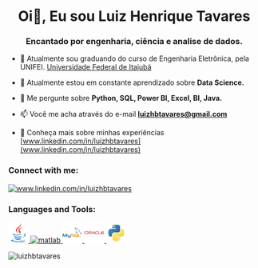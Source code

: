 <h1 align="center">Oi👋, Eu sou Luiz Henrique Tavares</h1>
<h3 align="center">Encantado por engenharia, ciência e analise de dados.</h3>

- 🔭 Atualmente sou graduando do curso de Engenharia Eletrônica, pela UNIFEI. [Universidade Federal de Itajubá](https://unifei.edu.br/)

- 🌱 Atualmente estou em constante aprendizado sobre **Data Science.**

- 💬 Me pergunte sobre **Python, SQL, Power BI, Excel, BI, Java.**

- 📫 Você me acha através do e-mail **luizhbtavares@gmail.com**

- 📄 Conheça mais sobre minhas experiências [www.linkedin.com/in/luizhbtavares](www.linkedin.com/in/luizhbtavares)

<h3 align="left">Connect with me:</h3>
<p align="left">
<a href="https://linkedin.com/in/www.linkedin.com/in/luizhbtavares" target="blank"><img align="center" src="https://raw.githubusercontent.com/rahuldkjain/github-profile-readme-generator/master/src/images/icons/Social/linked-in-alt.svg" alt="www.linkedin.com/in/luizhbtavares" height="30" width="40" /></a>
</p>

<h3 align="left">Languages and Tools:</h3>
<p align="left"> <a href="https://www.java.com" target="_blank" rel="noreferrer"> <img src="https://raw.githubusercontent.com/devicons/devicon/master/icons/java/java-original.svg" alt="java" width="40" height="40"/> </a> <a href="https://www.mathworks.com/" target="_blank" rel="noreferrer"> <img src="https://upload.wikimedia.org/wikipedia/commons/2/21/Matlab_Logo.png" alt="matlab" width="40" height="40"/> </a> <a href="https://www.mysql.com/" target="_blank" rel="noreferrer"> <img src="https://raw.githubusercontent.com/devicons/devicon/master/icons/mysql/mysql-original-wordmark.svg" alt="mysql" width="40" height="40"/> </a> <a href="https://www.oracle.com/" target="_blank" rel="noreferrer"> <img src="https://raw.githubusercontent.com/devicons/devicon/master/icons/oracle/oracle-original.svg" alt="oracle" width="40" height="40"/> </a> <a href="https://www.python.org" target="_blank" rel="noreferrer"> <img src="https://raw.githubusercontent.com/devicons/devicon/master/icons/python/python-original.svg" alt="python" width="40" height="40"/> </a> </p>

<p><img align="center" src="https://github-readme-stats.vercel.app/api/top-langs?username=luizhbtavares&show_icons=true&locale=en&layout=compact" alt="luizhbtavares" /></p>

<!---
- 👋 Hi, I’m @LuizhbTavares
- 👀 I’m interested in ...
- 🌱 I’m currently learning ...
- 💞️ I’m looking to collaborate on ...
- 📫 How to reach me ...


LuizhbTavares/LuizhbTavares is a ✨ special ✨ repository because its `README.md` (this file) appears on your GitHub profile.
You can click the Preview link to take a look at your changes.
--->
